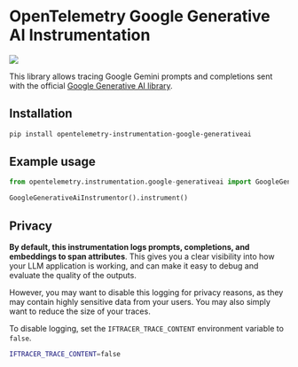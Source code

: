 # OpenTelemetry Google Generative AI Instrumentation

<a href="https://pypi.org/project/opentelemetry-instrumentation-google-generativeai/">
    <img src="https://badge.fury.io/py/opentelemetry-instrumentation-google-generativeai.svg">
</a>

This library allows tracing Google Gemini prompts and completions sent with the official [Google Generative AI library](https://github.com/google-gemini/generative-ai-python).

## Installation

```bash
pip install opentelemetry-instrumentation-google-generativeai
```

## Example usage

```python
from opentelemetry.instrumentation.google-generativeai import GoogleGenerativeAiInstrumentor

GoogleGenerativeAiInstrumentor().instrument()
```

## Privacy

**By default, this instrumentation logs prompts, completions, and embeddings to span attributes**. This gives you a clear visibility into how your LLM application is working, and can make it easy to debug and evaluate the quality of the outputs.

However, you may want to disable this logging for privacy reasons, as they may contain highly sensitive data from your users. You may also simply want to reduce the size of your traces.

To disable logging, set the `IFTRACER_TRACE_CONTENT` environment variable to `false`.

```bash
IFTRACER_TRACE_CONTENT=false
```
